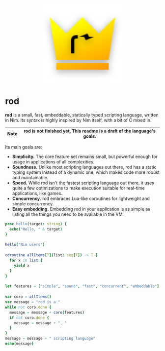 <p align="center">
  <img src="rod-logo-svg.svg" width="256px"/>
</p>

# rod

**rod** is a small, fast, embeddable, statically typed scripting language,
written in Nim. Its syntax is highly inspired by Nim itself, with a bit of C
mixed in.

| **Note** | rod is not finished yet. This readme is a draft of the language's goals. |
| --- | --- |

Its main goals are:

- **Simplicity.** The core feature set remains small, but powerful enough for
  usage in applications of all complexities.
- **Soundness.** Unlike most scripting languages out there, rod has a static
  typing system instead of a dynamic one, which makes code more robust and
  maintainable.
- **Speed.** While rod isn't the fastest scripting language out there, it uses
  quite a few optimizations to make execution suitable for real-time
  applications, like games.
- **Concurrency.** rod embraces Lua-like coroutines for lightweight and simple
  concurrency.
- **Easy embedding.** Embedding rod in your application is as simple as listing
  all the things you need to be available in the VM.

```nim
proc hello(target: string) {
  echo("Hello, " & target)
}

hello("Nim users")

coroutine allItems[T](list: seq[T]) -> T {
  for x in list {
    yield x
  }
}

let features = ["simple", "sound", "fast", "concurrent", "embeddable"]

var coro = allItems()
var message = "rod is a "
while not coro.done {
  message = message + coro(features)
  if not coro.done {
    message = message + ", "
  }
}
message = message + " scripting language"
echo(message)
```

